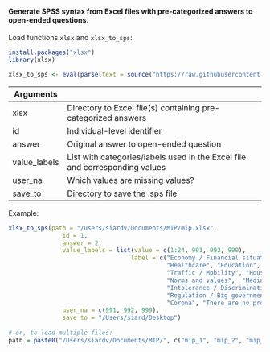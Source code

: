 #### Generate SPSS syntax from Excel files with pre-categorized answers to open-ended questions.

Load functions `xlsx` and `xlsx_to_sps`:
```R
install.packages("xlsx")
library(xlsx)

xlsx_to_sps <- eval(parse(text = source("https://raw.githubusercontent.com/siardv/SKON/main/xlsx_to_sps.R")[1]))
```
| Arguments    	|                                                                             	|
|--------------	|-----------------------------------------------------------------------------	|
| xlsx        	| Directory to Excel file(s) containing pre-categorized answers               	|
| id          	| Individual-level identifier                                                 	|
| answer      	| Original answer to open-ended question                                      	|
| value_labels 	| List with categories/labels used in the Excel file and corresponding values 	|
| user_na     	| Which values are missing values?                                            	|
| save_to     	| Directory to save the .sps file                                             	|

Example:
```R
xlsx_to_sps(path = "/Users/siardv/Documents/MIP/mip.xlsx", 
               id = 1,
               answer = 2,
               value_labels = list(value = c(1:24, 991, 992, 999),
                                  label = c("Economy / Financial situation", "Social security", "Politics", "Crime", "Defense",
                                            "Healthcare", "Education", "Income / Prince levels / Taxes", "Employment",
                                            "Traffic / Mobility", "Housing", "Environment", "Population", "Minorities", 
                                            "Norms and values",  "Media", "European integration", "Inequality / Poverty", 
                                            "Intolerance / Discrimination", "Foreign policy / International security", 
                                            "Regulation / Big government", "Polarisation / Dividedness", "Immigration", 
                                            "Corona", "There are no problems", "No other problems", "DK/NA/Cannot be coded")),
               user_na = c(991, 992, 999),
               save_to = "/Users/siard/Desktop")
               
# or, to load multiple files:
path = paste0("/Users/siardv/Documents/MIP/", c("mip_1", "mip_2", "mip_3"), ".xlsx")
```
